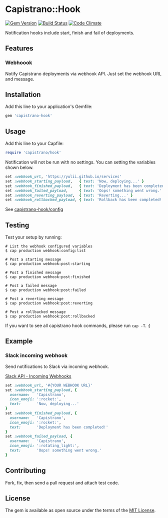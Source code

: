# Capistrano::Hook

[![Gem Version](https://badge.fury.io/rb/capistrano-hook.svg)](http://badge.fury.io/rb/capistrano-hook)
[![Build Status](https://travis-ci.org/yulii/capistrano-hook.svg?branch=master)](https://travis-ci.org/yulii/capistrano-hook)
[![Code Climate](https://codeclimate.com/github/yulii/capistrano-hook/badges/gpa.svg)](https://codeclimate.com/github/yulii/capistrano-hook)

Notification hooks include start, finish and fail of deployments.

## Features

### Webhoook

Notify Capistrano deployments via webhook API.
Just set the webhook URL and message.

## Installation

Add this line to your application's Gemfile:

```ruby
gem 'capistrano-hook'
```

## Usage

Add this line to your Capfile:

```ruby
require 'capistrano/hook'
```

Notification will not be run with no settings. You can setting the variables shown below.

```ruby
set :webhook_url, 'https://yulii.github.io/services'
set :webhook_starting_payload,   { text: 'Now, deploying...' }
set :webhook_finished_payload,   { text: 'Deployment has been completed!' }
set :webhook_failed_payload,     { text: 'Oops! something went wrong.' }
set :webhook_reverting_payload,  { text: 'Reverting...' }
set :webhook_rollbacked_payload, { text: 'Rollback has been completed!' }
```

See [capistrano-hook/config](https://github.com/yulii/capistrano-hook/tree/master/config)

## Testing

Test your setup by running:

```
# List the webhook configured variables
$ cap production webhook:config:list

# Post a starting message
$ cap production webhook:post:starting

# Post a finished message
$ cap production webhook:post:finished

# Post a failed message
$ cap production webhook:post:failed

# Post a reverting message
$ cap production webhook:post:reverting

# Post a rollbacked message
$ cap production webhook:post:rollbacked
```

If you want to see all capistrano hook commands, please run `cap -T`. :)

## Example

### Slack incoming webhook

Send notifications to Slack via incoming webhook.

[Slack API - Incoming Webhooks](https://api.slack.com/incoming-webhooks)

```ruby
set :webhook_url, '#{YOUR WEBHOOK URL}'
set :webhook_starting_payload, {
  username:   'Capistrano',
  icon_emoji: ':rocket:',
  text:       'Now, deploying...'
}
set :webhook_finished_payload, {
  username:   'Capistrano',
  icon_emoji: ':rocket:',
  text:       'Deployment has been completed!'
}
set :webhook_failed_payload, {
  username:   'Capistrano',
  icon_emoji: ':rotating_light:',
  text:       'Oops! something went wrong.'
}
```

## Contributing

Fork, fix, then send a pull request and attach test code.


## License

The gem is available as open source under the terms of the [MIT License](http://opensource.org/licenses/MIT).

